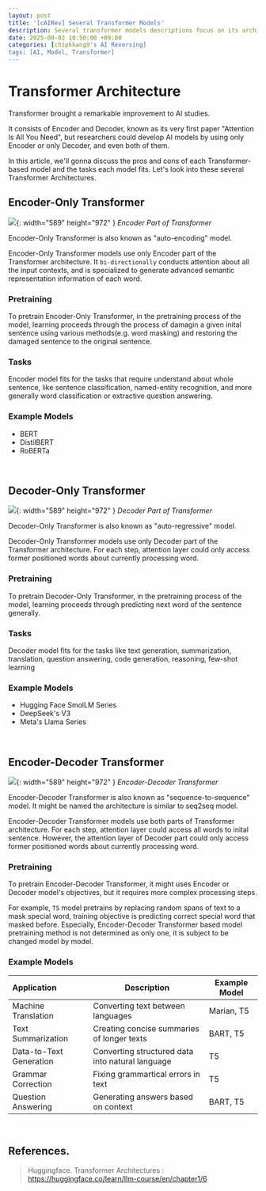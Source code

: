```yaml
---
layout: post
title: '[cAIRev] Several Transformer Models'
description: Several transformer models descriptions focus on its architecture
date: 2025-09-02 10:50:00 +09:00
categories: [chipkkang9's AI Reversing]
tags: [AI, Model, Transformer]
---
```


# Transformer Architecture
Transformer brought a remarkable improvement to AI studies.

It consists of Encoder and Decoder, known as its very first paper "Attention Is All You Need", but researchers could develop AI models by using only Encoder or only Decoder, and even both of them.

In this article, we'll gonna discuss the pros and cons of each Transformer-based model and the tasks each model fits. Let's look into these several Transformer Architectures.

## Encoder-Only Transformer
![](/assets/img/posts/Encoder-only%20Transformer.png){: width="589" height="972" }
_Encoder Part of Transformer_

Encoder-Only Transformer is also known as "auto-encoding" model. 

Encoder-Only Transformer models use only Encoder part of the Transformer architecture. It `bi-directionally` conducts attention about all the input contexts, and is specialized to generate advanced semantic representation information of each word.

### Pretraining
To pretrain Encoder-Only Transformer, in the pretraining process of the model, learning proceeds through the process of damagin a given inital sentence using various methods(e.g. word masking) and restoring the damaged sentence to the original sentence.

### Tasks
Encoder model fits for the tasks that require understand about whole sentence, like sentence classification, named-entity recognition, and more generally word classification or extractive question answering.

### Example Models

- BERT
- DistilBERT
- RoBERTa

<br>

## Decoder-Only Transformer
![](/assets/img/posts/Decoder-only%20Transformer.png){: width="589" height="972" }
_Decoder Part of Transformer_

Decoder-Only Transformer is also known as "auto-regressive" model.

Decoder-Only Transformer models use only Decoder part of the Transformer architecture. For each step, attention layer could only access former positioned words about currently processing word.

### Pretraining
To pretrain Decoder-Only Transformer, in the pretraining process of the model, learning proceeds through predicting next word of the sentence generally.

### Tasks
Decoder model fits for the tasks like text generation, summarization, translation, question answering, code generation, reasoning, few-shot learning

### Example Models

- Hugging Face SmolLM Series
- DeepSeek's V3
- Meta's Llama Series

<br>

## Encoder-Decoder Transformer
![](/assets/img/posts/Transformer%20Architecture.png){: width="589" height="972" }
_Encoder-Decoder Transformer_

Encoder-Decoder Transformer is also known as "sequence-to-sequence" model. It might be named the architecture is similar to seq2seq model.

Encoder-Decoder Transformer models use both parts of Transformer architecture. For each step, attention layer could access all words to inital sentence. However, the attention layer of Decoder part could only access former positioned words about currently processing word.

### Pretraining
To pretrain Encoder-Decoder Transformer, it might uses Encoder or Decoder model's objectives, but it requires more complex processing steps.

For example, `T5` model pretrains by replacing random spans of text to a mask special word, training objective is predicting correct special word that masked before. Especially, Encoder-Decoder Transformer based model pretraining method is not determined as only one, it is subject to be changed model by model.

### Example Models

| Application            |      Description      |  Example Model |
|:-----------------------|-----------------------|----------------|
|Machine Translation     |Converting text between languages | Marian, T5
|Text Summarization      |Creating concise summaries of longer texts | BART, T5
|Data-to-Text Generation |Converting structured data into natural language | T5 
|Grammar Correction      |Fixing grammartical errors in text | T5
|Question Answering      |Generating answers based on  context | BART, T5

<br>

## References.
> Huggingface. Transformer Architectures
: <https://huggingface.co/learn/llm-course/en/chapter1/6>